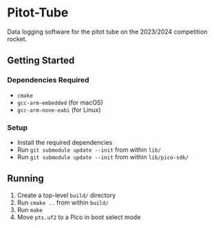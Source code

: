 # Pitot-Tube
Data logging software for the pitot tube on the 2023/2024 competition rocket.


## Getting Started
### Dependencies Required
* ```cmake```
* ```gcc-arm-embedded``` (for macOS)
* ```gcc-arm-none-eabi``` (for Linux)
  
### Setup
* Install the required dependencies
* Run ```git submodule update --init``` from within ```lib/```
* Run ```git submodule update --init``` from within ```lib/pico-sdk/```

## Running
1. Create a top-level ```build/``` directory
2. Run ```cmake ..``` from within ```build/```
3. Run ```make```
4. Move ```pts.uf2``` to a Pico in boot select mode
